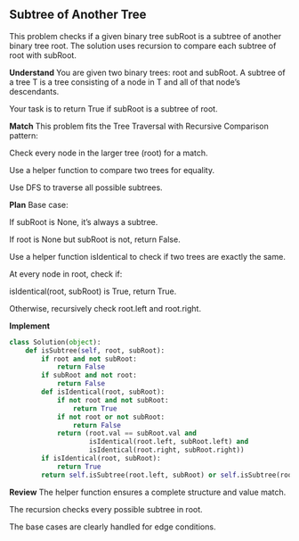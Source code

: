## Subtree of Another Tree
This problem checks if a given binary tree subRoot is a subtree of another binary tree root. The solution uses recursion to compare each subtree of root with subRoot.

**Understand**
You are given two binary trees: root and subRoot. A subtree of a tree T is a tree consisting of a node in T and all of that node’s descendants.

Your task is to return True if subRoot is a subtree of root.

**Match**
This problem fits the Tree Traversal with Recursive Comparison pattern:

Check every node in the larger tree (root) for a match.

Use a helper function to compare two trees for equality.

Use DFS to traverse all possible subtrees.

**Plan**
Base case:

If subRoot is None, it’s always a subtree.

If root is None but subRoot is not, return False.

Use a helper function isIdentical to check if two trees are exactly the same.

At every node in root, check if:

isIdentical(root, subRoot) is True, return True.

Otherwise, recursively check root.left and root.right.

**Implement**
```python
class Solution(object):
    def isSubtree(self, root, subRoot):
        if root and not subRoot:
            return False
        if subRoot and not root:
            return False
        def isIdentical(root, subRoot):
            if not root and not subRoot:
                return True
            if not root or not subRoot:
                return False
            return (root.val == subRoot.val and 
                    isIdentical(root.left, subRoot.left) and 
                    isIdentical(root.right, subRoot.right))
        if isIdentical(root, subRoot):
            return True
        return self.isSubtree(root.left, subRoot) or self.isSubtree(root.right, subRoot)
```

**Review**
The helper function ensures a complete structure and value match.

The recursion checks every possible subtree in root.

The base cases are clearly handled for edge conditions.
